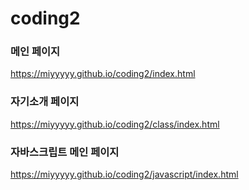 # coding2

### 메인 페이지
https://miyyyyy.github.io/coding2/index.html   

### 자기소개 페이지
https://miyyyyy.github.io/coding2/class/index.html

### 자바스크립트 메인 페이지
https://miyyyyy.github.io/coding2/javascript/index.html
